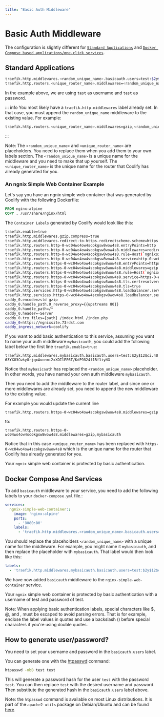 ```yaml
---
title: "Basic Auth Middleware"
---
```


# Basic Auth Middleware
The configuration is slightly different for [`Standard Applications`](#standard-applications) and [`Docker Compose based applications/one-click services`](#docker-compose-and-services).

## Standard Applications

```bash
traefik.http.middlewares.<random_unique_name>.basicauth.users=test:$2y$12$ci.4U63YX83CwkyUrjqxAucnmi2xXOIlEF6T/KdP9824f1Rf1iyNG
traefik.http.routers.<unique_router_name>.middlewares=<random_unique_name>
```

In the example above, we are using `test` as username and `test` as password.

::: info
You most likely have a `traefik.http.middlewares` label already set. In that case, you must append the `random_unique_name` middleware to the existing value.
For example:

  ```bash
  traefik.http.routers.<unique_router_name>.middlewares=gzip,<random_unique_name>
  ```
:::

Note: The `<random_unique_name>` and `<unique_router_name>` are placeholders. You need to replace them when you add them to your own labels section.
The `<random_unique_name>` is a unique name for the middleware and you need to make that up yourself. The `<unique_router_name>`
is the unique name for the router that Coolify has already generated for you.

### An ngnix Simple Web Container Example

Let's say you have an ngnix simple web container that was generated by Coolify with the following Dockerfile:
```Dockerfile
FROM nginx:alpine
COPY . /usr/share/nginx/html
```

The  `Container Labels` generated by Coolify would look like this:

```bash
traefik.enable=true
traefik.http.middlewares.gzip.compress=true
traefik.http.middlewares.redirect-to-https.redirectscheme.scheme=https
traefik.http.routers.http-0-wc04wo4ow4scokgsw8wow4s8.entryPoints=http
traefik.http.routers.http-0-wc04wo4ow4scokgsw8wow4s8.middlewares=redirect-to-https
traefik.http.routers.http-0-wc04wo4ow4scokgsw8wow4s8.rule=Host(`ngnixsite.mysite.com`) && PathPrefix(`/`)
traefik.http.routers.http-0-wc04wo4ow4scokgsw8wow4s8.service=http-0-wc04wo4ow4scokgsw8wow4s8
traefik.http.routers.https-0-wc04wo4ow4scokgsw8wow4s8.entryPoints=https
traefik.http.routers.https-0-wc04wo4ow4scokgsw8wow4s8.middlewares=gzip
traefik.http.routers.https-0-wc04wo4ow4scokgsw8wow4s8.rule=Host(`ngnixsite.mysite.com`) && PathPrefix(`/`)
traefik.http.routers.https-0-wc04wo4ow4scokgsw8wow4s8.service=https-0-wc04wo4ow4scokgsw8wow4s8
traefik.http.routers.https-0-wc04wo4ow4scokgsw8wow4s8.tls.certresolver=letsencrypt
traefik.http.routers.https-0-wc04wo4ow4scokgsw8wow4s8.tls=true
traefik.http.services.http-0-wc04wo4ow4scokgsw8wow4s8.loadbalancer.server.port=80
traefik.http.services.https-0-wc04wo4ow4scokgsw8wow4s8.loadbalancer.server.port=80
caddy_0.encode=zstd gzip
caddy_0.handle_path.0_reverse_proxy={{upstreams 80}}
caddy_0.handle_path=/*
caddy_0.header=-Server
caddy_0.try_files={path} /index.html /index.php
caddy_0=https://ngnixsite.73rdst.com
caddy_ingress_network=coolify
```

If you want to add basic authentication to this service, assuming you want to name your auth middleware `mybasicauth`, you could add the following label below the
first line `traefik.enable=true`:

`traefik.http.middlewares.mybasicauth.basicauth.users=test:$2y$12$ci.4U63YX83CwkyUrjqxAucnmi2xXOIlEF6T/KdP9824f1Rf1iyNG`

Notice that `mybasicauth` has replaced the `<random_unique_name>` placeholder. In other words, you have named your own auth middleware `mybasicauth`.

Then you need to add the middleware to the router label, and since one or more middlewares are already set, you need to append the new middleware to the existing value.

For example you would update the current line

`traefik.http.routers.https-0-wc04wo4ow4scokgsw8wow4s8.middlewares=gzip`

to:

`traefik.http.routers.https-0-wc04wo4ow4scokgsw8wow4s8.middlewares=gzip,mybasicauth`

Notice that in this case `<unique_router_name>` has been replaced with `https-0-wc04wo4ow4scokgsw8wow4s8` which is the unique name for the router that Coolify has already generated for you.

Your `ngnix` simple web container is protected by basic authentication.

## Docker Compose And Services

To add `basicauth` middleware to your service, you need to add the following labels to your `docker-compose.yml` file.:

```yaml
services:
  ngnix-simple-web-container::
    image: 'nginx:alpine'
    ports:
      - '8080:80'
    labels:
      - 'traefik.http.middlewares.<random_unique_name>.basicauth.users=test:$2y$12$ci.4U63YX83CwkyUrjqxAucnmi2xXOIlEF6T/KdP9824f1Rf1iyNG'
```

You should replace the placeholders `<random_unique_name>` with a unique name for the middleware. For example, you might name it `mybasicauth`, and then
replace the placeholder with `mybasicauth`. That label would then look like this:

```yaml
labels:
  - 'traefik.http.middlewares.mybasicauth.basicauth.users=test:$2y$12$ci.4U63YX83CwkyUrjqxAucnmi2xXOIlEF6T/KdP9824f1Rf1iyNG'
```

We have now added `basicauth` middleware to the `nginx-simple-web-container` service.

Your `ngnix` simple web container is protected by basic authentication with a username of test and password of test.

Note: When applying basic authentication labels, special characters like $, @, and , must be escaped to avoid parsing errors.
That is for example, enclose the label values in quotes and use a backslash (\) before special characters if you're using double quotes.

## How to generate user/password?

You need to set your username and password in the `basicauth.users` label.

You can generate one with the [htpasswd](https://httpd.apache.org/docs/current/programs/htpasswd.html) command:

```bash
htpasswd -nbB test test
```

This will generate a password hash for the user `test` with the password `test`.
You can then replace `test` with the desired username and password. Then substitute the generated hash in the `basicauth.users` label above.

Note: the `htpasswd` command is available on most Linux distributions. It is part of the `apache2-utils` package on Debian/Ubuntu and
can be found [here](https://httpd.apache.org/docs/current/programs/htpasswd.html).
